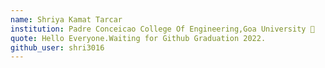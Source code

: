 ```yaml
---
name: Shriya Kamat Tarcar
institution: Padre Conceicao College Of Engineering,Goa University 🚩 
quote: Hello Everyone.Waiting for Github Graduation 2022.
github_user: shri3016
---
```

